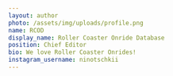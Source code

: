```yaml
---
layout: author
photo: /assets/img/uploads/profile.png
name: RCOD
display_name: Roller Coaster Onride Database
position: Chief Editor
bio: We love Roller Coaster Onrides!
instagram_username: ninotschkii
---
```


